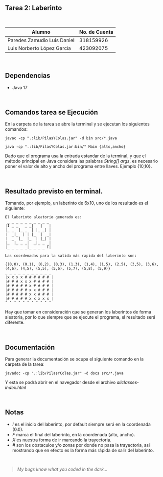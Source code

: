 ## Tarea 2: Laberinto

<br>

| Alumno                      | No. de Cuenta |
| --------------------------- | ------------- |
| Paredes Zamudio Luis Daniel | 318159926     |
| Luis Norberto López García  | 423092075     |

<br>

## Dependencias

- Java 17

<br>

## Comandos tarea se Ejecución

En la carpeta de la tarea se abre la terminal y se ejecutan los siguientes comandos:

```
javac -cp ".:lib/PilasYColas.jar" -d bin src/*.java

java -cp ".:lib/PilasYColas.jar:bin/" Main {alto,ancho}
```

Dado que el programa usa la entrada estandar de la terminal, y que el método principal
en Java considera las palabras _String[] args_, es necesario poner el valor de alto
y ancho del programa entre llaves. Ejemplo {10,10}.

<br>

## Resultado previsto en terminal.

Tomando, por ejemplo, un laberinto de 6x10, uno de los resultado es el siguiente:

```
El laberinto aleatorio generado es:
 _ _ _ _ _ _ _ _ _ _
|I _ _   _ _|   |   |
|_ _  |_ _  | |_ _| |
|  _|_  | | |_  |  _|
|  _  |_  |_  | |_| |
|_  |_ _ _|  _|_ _  |
|_ _ _ _ _|_ _ _ _ F|

Las coordenadas para la salida más rapida del laberinto son:

{(0,0), (0,1), (0,2), (0,3), (1,3), (1,4), (1,5), (2,5), (3,5), (3,6), (4,6), (4,5), (5,5), (5,6), (5,7), (5,8), (5,9)}
_ _ _ _ _ _ _ _ _ _ _
|x x x x # # # # # # |
|# # # x x x # # # # |
|# # # # # x # # # # |
|# # # # # x x # # # |
|# # # # # x x # # # |
|# # # # # x x x x x |
¯ ¯ ¯ ¯ ¯ ¯ ¯ ¯ ¯ ¯ ¯
```

Hay que tomar en consideración que se generan los laberintos de forma aleatoria, por lo
que siempre que se ejecute el programa, el resultado será diferente.

<br>

## Documentación

Para generar la documentación se ocupa el siguiente comando en la carpeta de la tarea:

```
javadoc -cp ".:lib/PilasYColas.jar" -d docs src/*.java
```

Y esta se podrá abrir en el navegador desde el archivo _allclasses-index.html_

<br>

## Notas

- _I_ es el inicio del laberinto, por default siempre será en la coordenada (0.0). 
- _F_ marca el final del laberinto, en la coordenada (alto, ancho).
- _X_ es nuestra forma de ir marcando la trayectoria. 
- _#_ son los obstaculos y/o 
zonas por donde no pasa la trayectoria, asi mostrando que en efecto es la forma más rápida 
de salir del laberinto.  

<br>

> _My bugs know what you coded in the dark..._
